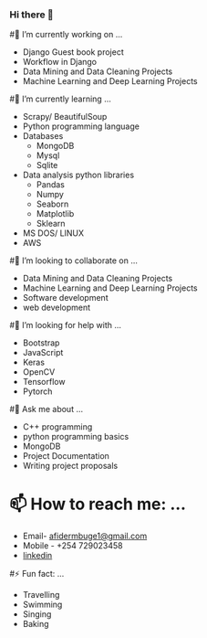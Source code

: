 ### Hi there 👋

<!--
**Lucy815-bit/Lucy815-bit** is a ✨ _special_ ✨ repository because its `README.md` (this file) appears on your GitHub profile.

Here are some ideas to get you started:

- 🔭 I’m currently working on ...
- 🌱 I’m currently learning ...
- 👯 I’m looking to collaborate on ...
- 🤔 I’m looking for help with ...
- 💬 Ask me about ...
- 📫 How to reach me: ...
- 😄 Pronouns: ...
- ⚡ Fun fact: ...
-->
#🔭 I’m currently working on ...
* Django Guest book project
* Workflow in Django
* Data Mining and Data Cleaning Projects
* Machine Learning and Deep Learning Projects

#🌱 I’m currently learning ...
* Scrapy/ BeautifulSoup
* Python programming language
* Databases
  * MongoDB
  * Mysql
  * Sqlite
* Data analysis python libraries
  * Pandas
  * Numpy
  * Seaborn
  * Matplotlib
  * Sklearn
* MS DOS/ LINUX
* AWS
 
 #👯 I’m looking to collaborate on ...
 * Data Mining and Data Cleaning Projects
 * Machine Learning and Deep Learning Projects
 * Software development
 * web development
 
 #🤔 I’m looking for help with ...
 * Bootstrap
 * JavaScript
 * Keras
 * OpenCV
 * Tensorflow
 * Pytorch
 
 #💬 Ask me about ...
 * C++ programming
 * python programming basics
 * MongoDB
 * Project Documentation
 * Writing project proposals
 
 # 📫 How to reach me: ...
 * Email- afidermbuge1@gmail.com
 * Mobile - +254 729023458
 * [linkedin](https://www.linkedin.com/in/lucy-achieng-wagoro-b833061b3/)
 
 #⚡ Fun fact: ...
 * Travelling
 * Swimming
 * Singing
 * Baking
 
 
 
 
 


      
      
      
      
      
      
      
      
      
      
      
      
      
      
      
      
      
      
      
      








